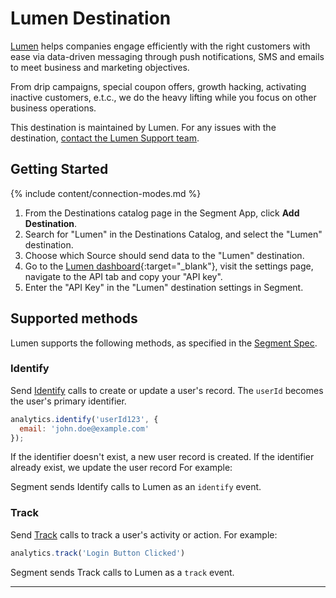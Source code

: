 # Lumen Destination

[Lumen](https://uselumen.co/?utm_source=segmentio&utm_medium=docs&utm_campaign=partners) helps companies engage efficiently with the right customers with ease via data-driven messaging through push notifications, SMS and emails to meet business and marketing objectives.

From drip campaigns, special coupon offers, growth hacking, activating inactive customers, e.t.c., we do the heavy lifting while you focus on other business operations.


This destination is maintained by Lumen. For any issues with the destination, [contact the Lumen Support team](mailto:hello@uselumen.co).



## Getting Started


{% include content/connection-modes.md %}

1. From the Destinations catalog page in the Segment App, click **Add Destination**.
2. Search for "Lumen" in the Destinations Catalog, and select the "Lumen" destination.
3. Choose which Source should send data to the "Lumen" destination.
4. Go to the [Lumen dashboard](https://app.uselumen.co){:target="_blank"}, visit the settings page, navigate to the API tab and copy your "API key".
5. Enter the "API Key" in the "Lumen" destination settings in Segment.

## Supported methods

Lumen supports the following methods, as specified in the [Segment Spec](/docs/connections/spec).

### Identify

Send [Identify](/docs/connections/spec/identify) calls to create or update a user's record. The `userId` becomes the user's primary identifier.

```js
analytics.identify('userId123', {
  email: 'john.doe@example.com'
});
```

If the identifier doesn't exist, a new user record is created. If the identifier already exist, we update the user record For example:

Segment sends Identify calls to Lumen as an `identify` event.


### Track

Send [Track](/docs/connections/spec/track) calls to track a user's activity or action. For example:

```js
analytics.track('Login Button Clicked')
```

Segment sends Track calls to Lumen as a `track` event.

---
